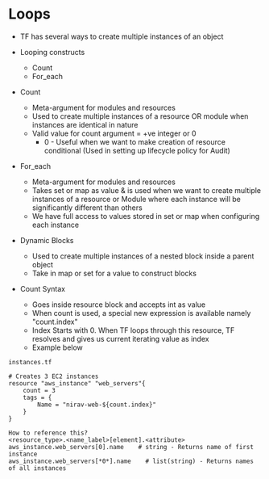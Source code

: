 # Loops

- TF has several ways to create multiple instances of an object
- Looping constructs
    - Count
    - For_each

- Count
    - Meta-argument for modules and resources
    - Used to create multiple instances of a resource OR module when instances are identical in nature
    - Valid value for count argument = +ve integer or 0
        - 0 - Useful when we want to make creation of resource conditional (Used in setting up lifecycle policy for Audit)

- For_each
    - Meta-argument for modules and resources
    - Takes set or map as value & is used when we want to create multiple instances of a resource or Module where each instance will be significantly different than others
    - We have full access to values stored in set or map when configuring each instance

- Dynamic Blocks
    - Used to create multiple instances of a nested block inside a parent object
    - Take in map or set for a value to construct blocks

- Count Syntax
    - Goes inside resource block and accepts int as value
    - When count is used, a special new expression is available namely "count.index"
    - Index Starts with 0. When TF loops through this resource, TF resolves and gives us current iterating value as index
    - Example below
    
```
instances.tf

# Creates 3 EC2 instances
resource "aws_instance" "web_servers"{
    count = 3
    tags = {
        Name = "nirav-web-${count.index}"
    }
}

How to reference this?
<resource_type>.<name_label>[element].<attribute>
aws_instance.web_servers[0].name    # string - Returns name of first instance
aws_instance.web_servers[*0*].name    # list(string) - Returns names of all instances
```